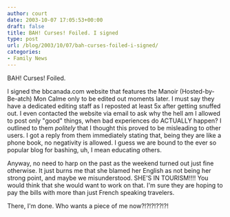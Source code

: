 ```yaml
---
author: court
date: 2003-10-07 17:05:53+00:00
draft: false
title: BAH! Curses! Foiled. I signed
type: post
url: /blog/2003/10/07/bah-curses-foiled-i-signed/
categories:
- Family News
---
```


BAH!  Curses!  Foiled.

I signed the bbcanada.com website that features the Manoir (Hosted-by-Be-atch) Mon Calme only to be edited out moments later.  I must say they have a dedicated editing staff as I reposted at least 5x after getting snuffed out.  I even contacted the website via email to ask why the hell am I allowed to post only "good" things, when bad experiences do ACTUALLY happen?  I outlined to them _politely_ that I thought this proved to be misleading to other users.  I got a reply from them immediately stating that, being they are like a phone book, no negativity is allowed.  I guess we are bound to the ever so popular blog for bashing, uh, I mean educating others.

Anyway, no need to harp on the past as the weekend turned out just fine otherwise.  It just burns me that she blamed her English as not being her strong point, and maybe we misunderstood.  SHE'S IN TOURISM!!!!  You would think that she would want to work on that.  I'm sure they are hoping to pay the bills with more than just French speaking travelers.

There, I'm done.  Who wants a piece of me now?!?!?!??!?!
